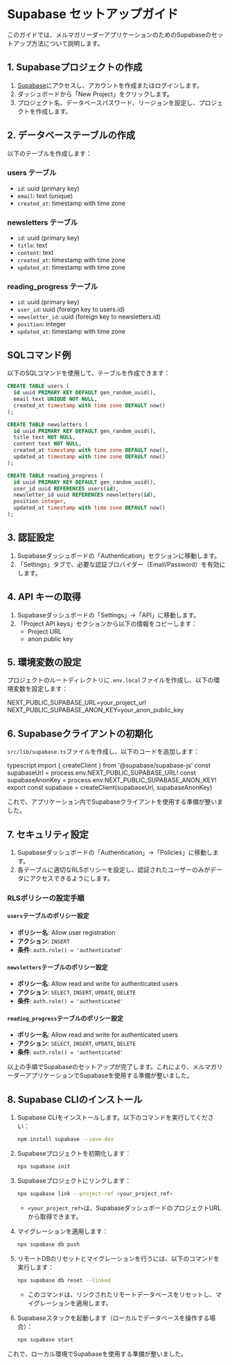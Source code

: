  # Supabase セットアップガイド

このガイドでは、メルマガリーダーアプリケーションのためのSupabaseのセットアップ方法について説明します。

## 1. Supabaseプロジェクトの作成

1. [Supabase](https://supabase.com/)にアクセスし、アカウントを作成またはログインします。
2. ダッシュボードから「New Project」をクリックします。
3. プロジェクト名、データベースパスワード、リージョンを設定し、プロジェクトを作成します。

## 2. データベーステーブルの作成

以下のテーブルを作成します：

### users テーブル
- `id`: uuid (primary key)
- `email`: text (unique)
- `created_at`: timestamp with time zone

### newsletters テーブル
- `id`: uuid (primary key)
- `title`: text
- `content`: text
- `created_at`: timestamp with time zone
- `updated_at`: timestamp with time zone

### reading_progress テーブル
- `id`: uuid (primary key)
- `user_id`: uuid (foreign key to users.id)
- `newsletter_id`: uuid (foreign key to newsletters.id)
- `position`: integer
- `updated_at`: timestamp with time zone

## SQLコマンド例
以下のSQLコマンドを使用して、テーブルを作成できます：

```sql
CREATE TABLE users (
  id uuid PRIMARY KEY DEFAULT gen_random_uuid(),
  email text UNIQUE NOT NULL,
  created_at timestamp with time zone DEFAULT now()
);

CREATE TABLE newsletters (
  id uuid PRIMARY KEY DEFAULT gen_random_uuid(),
  title text NOT NULL,
  content text NOT NULL,
  created_at timestamp with time zone DEFAULT now(),
  updated_at timestamp with time zone DEFAULT now()
);

CREATE TABLE reading_progress (
  id uuid PRIMARY KEY DEFAULT gen_random_uuid(),
  user_id uuid REFERENCES users(id),
  newsletter_id uuid REFERENCES newsletters(id),
  position integer,
  updated_at timestamp with time zone DEFAULT now()
);
```

## 3. 認証設定

1. Supabaseダッシュボードの「Authentication」セクションに移動します。
2. 「Settings」タブで、必要な認証プロバイダー（Email/Password）を有効にします。

## 4. API キーの取得

1. Supabaseダッシュボードの「Settings」→「API」に移動します。
2. 「Project API keys」セクションから以下の情報をコピーします：
   - Project URL
   - anon public key

## 5. 環境変数の設定

プロジェクトのルートディレクトリに`.env.local`ファイルを作成し、以下の環境変数を設定します：

NEXT_PUBLIC_SUPABASE_URL=your_project_url
NEXT_PUBLIC_SUPABASE_ANON_KEY=your_anon_public_key

## 6. Supabaseクライアントの初期化

`src/lib/supabase.ts`ファイルを作成し、以下のコードを追加します：

typescript
import { createClient } from '@supabase/supabase-js'
const supabaseUrl = process.env.NEXT_PUBLIC_SUPABASE_URL!
const supabaseAnonKey = process.env.NEXT_PUBLIC_SUPABASE_ANON_KEY!
export const supabase = createClient(supabaseUrl, supabaseAnonKey)

これで、アプリケーション内でSupabaseクライアントを使用する準備が整いました。

## 7. セキュリティ設定

1. Supabaseダッシュボードの「Authentication」→「Policies」に移動します。
2. 各テーブルに適切なRLSポリシーを設定し、認証されたユーザーのみがデータにアクセスできるようにします。

### RLSポリシーの設定手順

#### `users`テーブルのポリシー設定
- **ポリシー名**: Allow user registration
- **アクション**: `INSERT`
- **条件**: `auth.role() = 'authenticated'`

#### `newsletters`テーブルのポリシー設定
- **ポリシー名**: Allow read and write for authenticated users
- **アクション**: `SELECT`, `INSERT`, `UPDATE`, `DELETE`
- **条件**: `auth.role() = 'authenticated'`

#### `reading_progress`テーブルのポリシー設定
- **ポリシー名**: Allow read and write for authenticated users
- **アクション**: `SELECT`, `INSERT`, `UPDATE`, `DELETE`
- **条件**: `auth.role() = 'authenticated'`

以上の手順でSupabaseのセットアップが完了します。これにより、メルマガリーダーアプリケーションでSupabaseを使用する準備が整いました。

## 8. Supabase CLIのインストール

1. Supabase CLIをインストールします。以下のコマンドを実行してください：
   ```bash
   npm install supabase --save-dev
   ```

2. Supabaseプロジェクトを初期化します：
   ```bash
   npx supabase init
   ```

3. Supabaseプロジェクトにリンクします：
   ```bash
   npx supabase link --project-ref <your_project_ref>
   ```
   - `<your_project_ref>`は、SupabaseダッシュボードのプロジェクトURLから取得できます。

4. マイグレーションを適用します：
   ```bash
   npx supabase db push
   ```

5. リモートDBのリセットとマイグレーションを行うには、以下のコマンドを実行します：
   ```bash
   npx supabase db reset --linked
   ```
   - このコマンドは、リンクされたリモートデータベースをリセットし、マイグレーションを適用します。

6. Supabaseスタックを起動します（ローカルでデータベースを操作する場合）：
   ```bash
   npx supabase start
   ```

これで、ローカル環境でSupabaseを使用する準備が整いました。
